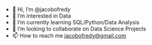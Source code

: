 - 👋 Hi, I’m @jacobofredy
- 👀 I’m interested in Data
- 🌱 I’m currently learning SQL/Python/Data Analysis
- 💞️ I’m looking to collaborate on Data Science Projects 
- 📫 How to reach me jacobofredy@gmail.com

<!---
jacobofredy/jacobofredy is a ✨ special ✨ repository because its `README.md` (this file) appears on your GitHub profile.
You can click the Preview link to take a look at your changes.
--->

